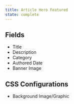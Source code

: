 ```yaml
---
title: Article Hero Featured
state: complete
---
```


## Fields

- Title
- Description
- Category
- Authored Date
- Banner Image

## CSS Configurations

- Background Image/Graphic
